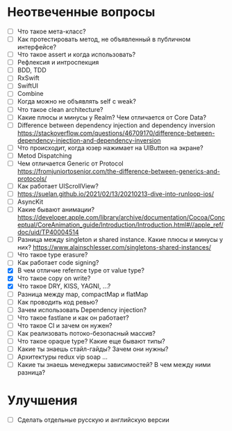 # Неотвеченные вопросы

- [ ] Что такое мета-класс?
- [ ] Как протестировать метод, не объявленный в публичном интерфейсе?
- [ ] Что такое assert и когда использовать?
- [ ] Рефлексия и интроспекция
- [ ] BDD, TDD
- [ ] RxSwift
- [ ] SwiftUI
- [ ] Combine
- [ ] Когда можно не объявлять self с weak?
- [ ] Что такое clean architecture?
- [ ] Какие плюсы и минусы у Realm? Чем отличается от Core Data?
- [ ] Difference between dependency injection and dependency inversion https://stackoverflow.com/questions/46709170/difference-between-dependency-injection-and-dependency-inversion
- [ ] Что происходит, когда юзер нажимает на UIButton на экране?
- [ ] Metod Dispatching
- [ ] Чем отличается Generic от Protocol https://fromjuniortosenior.com/the-difference-between-generics-and-protocols/
- [ ] Как работает UIScrollView?
- [ ] https://suelan.github.io/2021/02/13/20210213-dive-into-runloop-ios/
- [ ] AsyncKit
- [ ] Какие бывают анимации? https://developer.apple.com/library/archive/documentation/Cocoa/Conceptual/CoreAnimation_guide/Introduction/Introduction.html#//apple_ref/doc/uid/TP40004514
- [ ] Разница между singleton и shared instance. Какие плюсы и минусы у них? https://www.alainschlesser.com/singletons-shared-instances/
- [ ] Что такое type erasure?
- [ ] Как работает code signing?
- [x] В чем отличие refernce type от value type?
- [x] Что такое copy on write?
- [x] Что такое DRY, KISS, YAGNI, ...?
- [ ] Разница между map, compactMap и flatMap
- [ ] Как проводить код ревью?
- [ ] Зачем использовать Dependency injection?
- [ ] Что такое fastlane и как он работает?
- [ ] Что такое CI и зачем он нужен?
- [ ] Как реализовать потоко-безопасный массив?
- [ ] Что такое opaque type? Какие еще бывают типы?
- [ ] Какие ты знаешь стайл-гайды? Зачем они нужны?
- [ ] Архитектуры redux vip soap ...
- [ ] Какие ты знаешь менеджеры зависимостей? В чем между ними разница?

# Улучшения

- [ ] Сделать отдельные русскую и английскую версии
